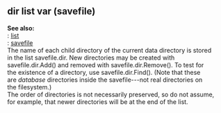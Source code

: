 ## dir list var (savefile)    
**See also:**    
:   [list](/list)    
:   [savefile](/savefile)    
The name of each child directory of the current data directory is stored    
in the list savefile.dir. New directories may be created with    
savefile.dir.Add() and removed with savefile.dir.Remove(). To test for    
the existence of a directory, use savefile.dir.Find(). (Note that these    
are *database* directories inside the savefile---not real directories on    
the filesystem.)    
The order of directories is not necessarily preserved, so do not assume,    
for example, that newer directories will be at the end of the list.  